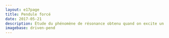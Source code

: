 ```yaml
---
layout: e17page
title: Pendule forcé
date: 2017-05-21
description: Étude du phénomène de résonance obtenu quand on excite un pendule simple avec une fréquence appropriée
imagebase: driven-pend
---
```


